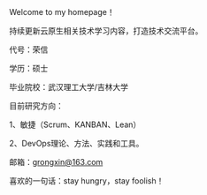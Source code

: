 Welcome to my homepage！

持续更新云原生相关技术学习内容，打造技术交流平台。

代号：荣信

学历：硕士

毕业院校：武汉理工大学/吉林大学

目前研究方向：

1、敏捷（Scrum、KANBAN、Lean） 

2、DevOps理论、方法、实践和工具。

邮箱：grongxin@163.com

喜欢的一句话：stay hungry，stay foolish！

